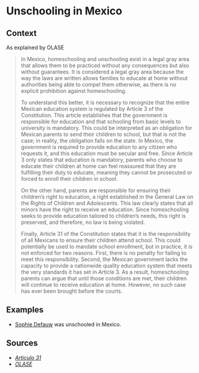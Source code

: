 # Unschooling in Mexico

## Context

As explained by OLASE

> In Mexico, homeschooling and unschooling exist in a legal gray area that allows them to be practiced without any consequences but also without guarantees. It is considered a legal gray area because the way the laws are written allows families to educate at home without authorities being able to compel them otherwise, as there is no explicit prohibition against homeschooling.
>
> To understand this better, it is necessary to recognize that the entire Mexican education system is regulated by Article 3 of the Constitution. This article establishes that the government is responsible for education and that schooling from basic levels to university is mandatory. This could be interpreted as an obligation for Mexican parents to send their children to school, but that is not the case; in reality, the obligation falls on the state. In Mexico, the government is required to provide education to any citizen who requests it, and this education must be secular and free. Since Article 3 only states that education is mandatory, parents who choose to educate their children at home can feel reassured that they are fulfilling their duty to educate, meaning they cannot be prosecuted or forced to enroll their children in school.
>
> On the other hand, parents are responsible for ensuring their children’s right to education, a right established in the General Law on the Rights of Children and Adolescents. This law clearly states that all minors have the right to receive an education. Since homeschooling seeks to provide education tailored to children’s needs, this right is preserved, and therefore, no law is being violated.
>
> Finally, Article 31 of the Constitution states that it is the responsibility of all Mexicans to ensure their children attend school. This could potentially be used to mandate school enrollment, but in practice, it is not enforced for two reasons. First, there is no penalty for failing to meet this responsibility. Second, the Mexican government lacks the capacity to provide a nationwide quality education system that meets the very standards it has set in Article 3. As a result, homeschooling parents can argue that until those conditions are met, their children will continue to receive education at home. However, no such case has ever been brought before the courts.

## Examples

- [Sophie Defauw](https://www.youtube.com/watch?v=xQKoHC70Fnw) was unschooled in
  Mexico.

## Sources

- [_Artículo 31_](https://leyes-mx.com/constitucion/31.htm)
- [_OLASE_](https://sinescuela.org/mexico:inicio)
